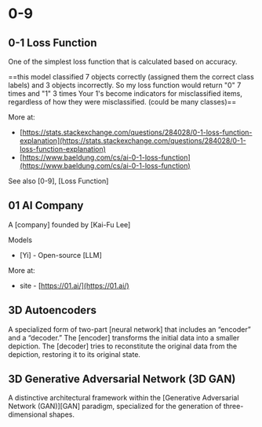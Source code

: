 # 0-9

## 0-1 Loss Function

 One of the simplest loss function that is calculated based on accuracy.

 ==this model classified 7 objects correctly (assigned them the correct class labels) and 3 objects incorrectly.
So my loss function would return "0" 7 times and "1" 3 times 
Your 1's become indicators for misclassified items, regardless of how they were misclassified. (could be many classes)==

 More at:

  * [https://stats.stackexchange.com/questions/284028/0-1-loss-function-explanation](https://stats.stackexchange.com/questions/284028/0-1-loss-function-explanation)
  * [https://www.baeldung.com/cs/ai-0-1-loss-function](https://www.baeldung.com/cs/ai-0-1-loss-function)

 See also [0-9], [Loss Function]


## 01 AI Company

 A [company] founded by [Kai-Fu Lee]

 Models

  * [Yi] - Open-source [LLM]

 More at:

  * site - [https://01.ai/](https://01.ai/)


## 3D Autoencoders

 A specialized form of two-part [neural network] that includes an “encoder” and a “decoder.” The [encoder] transforms the initial data into a smaller depiction. The [decoder] tries to reconstitute the original data from the depiction, restoring it to its original state.


## 3D Generative Adversarial Network (3D GAN)

 A distinctive architectural framework within the [Generative Adversarial Network (GAN)][GAN] paradigm, specialized for the generation of three-dimensional shapes.
